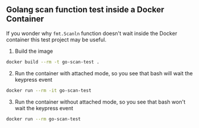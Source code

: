 ## Golang scan function test inside a Docker Container

If you wonder why `fmt.Scanln` function doesn't wait inside the Docker container this test project may be useful.

1. Build the image
```bash 
docker build --rm -t go-scan-test .
```
2. Run the container with attached mode, so you see that bash will wait the keypress event
```bash
docker run --rm -it go-scan-test
```
3. Run the container without attached mode, so you see that bash won't wait the keypress event
```bash
docker run --rm go-scan-test
```
